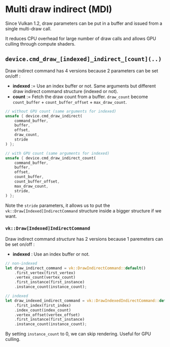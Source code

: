 # Multi draw indirect (MDI)

Since Vulkan 1.2, draw parameters can be put in a buffer and issued from a single multi-draw call.

It reduces CPU overhead for large number of draw calls and allows GPU culling through compute shaders.

## `device.cmd_draw_[indexed]_indirect_[count](..)`

Draw indirect command has 4 versions because 2 parameters can be set on/off :
- **indexed** := Use an index buffer or not. Same arguments but different draw indirect command structure (indexed or not).
- **count** := Fetch the draw count from a buffer. `draw_count` become `count_buffer` + `count_buffer_offset` + `max_draw_count`.

```rust
// without GPU count (same arguments for indexed)
unsafe { device.cmd_draw_indirect(
    command_buffer,
    buffer,
    offset,
    draw_count,
    stride
) };

// with GPU count (same arguments for indexed)
unsafe { device.cmd_draw_indirect_count(
    command_buffer,
    buffer,
    offset,
    count_buffer,
    count_buffer_offset,
    max_draw_count,
    stride,
) };
```

Note the `stride` parameters, it allows us to put the `vk::Draw[Indexed]IndirectCommand` structure inside a bigger structure if we want.

### `vk::Draw[Indexed]IndirectCommand`

Draw indirect command *structure* has 2 versions because 1 paremeters can be set on/off :
- **indexed** : Use an index buffer or not.

```rust
// non-indexed
let draw_indirect_command = vk::DrawIndirectCommand::default()
    .first_vertex(first_vertex)
    .vertex_count(vertex_count)
    .first_instance(first_instance)
    .instance_count(instance_count);

// indexed
let draw_indexed_indirect_command = vk::DrawIndexedIndirectCommand::default()
    .first_index(first_index)
    .index_count(index_count)
    .vertex_offset(vertex_offset)
    .first_instance(first_instance)
    .instance_count(instance_count);
```

By setting `instance_count` to 0, we can skip rendering. Useful for GPU culling.